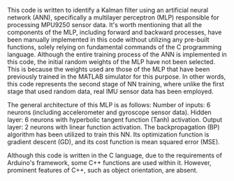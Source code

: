 This code is written to identify a Kalman filter using an artificial neural network (ANN), specifically a multilayer perceptron (MLP) responsible for processing MPU9250 sensor data. It's worth mentioning that all the components of the MLP, including forward and backward processes, have been manually implemented in this code without utilizing any pre-built functions, solely relying on fundamental commands of the C programming language. Although the entire training process of the ANN is implemented in this code, the initial random weights of the MLP have not been selected. This is because the weights used are those of the MLP that have been previously trained in the MATLAB simulator for this purpose. In other words, this code represents the second stage of NN training, where unlike the first stage that used random data, real IMU sensor data has been employed.

The general architecture of this MLP is as follows:
Number of inputs: 6 neurons (including accelerometer and gyroscope sensor data).
Hidden layer: 6 neurons with hyperbolic tangent function (Tanh) activation.
Output layer: 2 neurons with linear function activation.
The backpropagation (BP) algorithm has been utilized to train this NN. 
Its optimization function is gradient descent (GD), and its cost function is mean squared error (MSE).

Although this code is written in the C language, due to the requirements of Arduino's framework, some C++ functions are used within it. However, prominent features of C++, such as object orientation, are absent.
